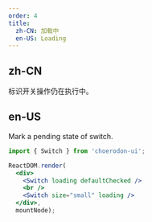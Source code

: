 ```yaml
---
order: 4
title:
  zh-CN: 加载中
  en-US: Loading
---
```


## zh-CN

标识开关操作仍在执行中。

## en-US

Mark a pending state of switch.

````jsx
import { Switch } from 'choerodon-ui';

ReactDOM.render(
  <div>
    <Switch loading defaultChecked />
    <br />
    <Switch size="small" loading />
  </div>,
  mountNode);
````
